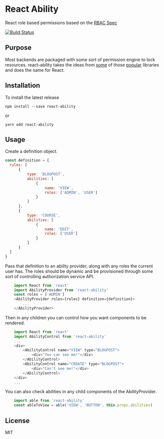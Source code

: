 React Ability
=========================

React role based permissions based on the [RBAC Spec](https://en.wikipedia.org/wiki/Role-based_access_control)

[![Build Status](https://travis-ci.org/jayshaffer/react-ability.svg?branch=master)](https://travis-ci.org/jayshaffer/react-ability)

## Purpose

Most backends are packaged with some sort of permission engine to lock resources.
react-ability takes the ideas from [some](https://github.com/CanCanCommunity/cancancan) of those [popular](https://shiro.apache.org/) libraries and does the same for React.

## Installation

To install the latest release

```
npm install --save react-ability
```

or 

```
yarn add react-ability
```
## Usage

Create a definition object.

```javascript
const definition = {
  rules: [
      {
          type: 'BLOGPOST',
          abilities: [
              {
                  name: 'VIEW',
                  roles: ['ADMIN', 'USER']
              }
          ]
      },
      {
          type: 'COURSE',
          abilities: [
              {
                  name: 'EDIT',
                  roles: ['USER']
              }
          ]
      }
  ]
}

```

Pass that definition to an ability provider, along with any roles the
current user has.  The roles should be dynamic and be provisioned
through some sort of controlling authorization service API.

```javascript
    import React from 'react'
    import AbilityProvider from 'react-ability'
    const roles = ['ADMIN']
    <AbilityProvider roles={roles} definition={definition}>
        ...
    </AbilityProvider>
```

Then in any children you can control how you want components to be rendered.

```javascript
    import React from 'react'
    import AbilityControl from 'react-ability'
    ...
    <div>
        <AbilityControl name="VIEW" type="BLOGPOST">
            <div>"You can see me!"</div>
        </AbilityControl> 
        <AbilityControl name="CREATE" type="BLOGPOST">
            <div>"Can't see me!"</div>
        </AbilityControl>
    </div>
    ...
```

You can also check abilities in any child components of the AbilityProvider.

```javascript
    import able from 'react-ability'
    const ableToView = able('VIEW', 'BUTTON', this.props.abilities) 
```

## License

MIT